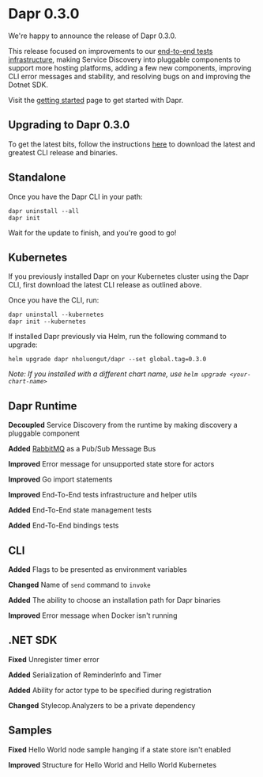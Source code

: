 # Dapr 0.3.0

We're happy to announce the release of Dapr 0.3.0.

This release focused on improvements to our [end-to-end tests infrastructure](https://github.com/nholuongut/dapr/tree/master/tests), making Service Discovery into pluggable components to support more hosting platforms, adding a few new components, improving CLI error messages and stability, and resolving bugs on and improving the Dotnet SDK.

Visit the [getting started](https://docs.dapr.io/getting-started/install-dapr/) page to get started with Dapr.

## Upgrading to Dapr 0.3.0

To get the latest bits, follow the instructions [here](https://docs.dapr.io/getting-started/install-dapr/) to download the latest and greatest CLI release and binaries.

## Standalone

Once you have the Dapr CLI in your path:

```
dapr uninstall --all
dapr init
```

Wait for the update to finish, and you're good to go!

## Kubernetes

If you previously installed Dapr on your Kubernetes cluster using the Dapr CLI, first download the latest CLI release as outlined above.

Once you have the CLI, run:

```
dapr uninstall --kubernetes
dapr init --kubernetes
```

If installed Dapr previously via Helm, run the following command to upgrade:

```
helm upgrade dapr nholuongut/dapr --set global.tag=0.3.0
```

*Note: If you installed with a different chart name, use `helm upgrade <your-chart-name>`*

## Dapr Runtime

**Decoupled** Service Discovery from the runtime by making discovery a pluggable component

**Added** [RabbitMQ](https://docs.dapr.io/operations/components/setup-pubsub/supported-pubsub/setup-rabbitmq/) as a Pub/Sub Message Bus

**Improved** Error message for unsupported state store for actors

**Improved** Go import statements

**Improved** End-To-End tests infrastructure and helper utils

**Added** End-To-End state management tests

**Added** End-To-End bindings tests


## CLI

**Added** Flags to be presented as environment variables

**Changed** Name of `send` command to `invoke`

**Added** The ability to choose an installation path for Dapr binaries

**Improved** Error message when Docker isn't running

## .NET  SDK

**Fixed** Unregister timer error

**Added** Serialization of ReminderInfo and Timer

**Added** Ability for actor type to be specified during registration

**Changed** Stylecop.Analyzers to be a private dependency

## Samples

**Fixed** Hello World node sample hanging if a state store isn't enabled

**Improved** Structure for Hello World and Hello World Kubernetes

